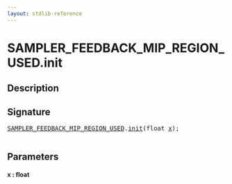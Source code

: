 ```yaml
---
layout: stdlib-reference
---
```


# SAMPLER\_FEEDBACK\_MIP\_REGION\_USED\.init

## Description





## Signature 

<pre>
<a href="../index.html" class="code_type">SAMPLER_FEEDBACK_MIP_REGION_USED</a>.<a href=".html">init</a>(<span class="code_keyword">float</span> <a href=".html#decl-x" class="code_param">x</a>);

</pre>

## Parameters

####  <a id="decl-x"></a>x  : float

